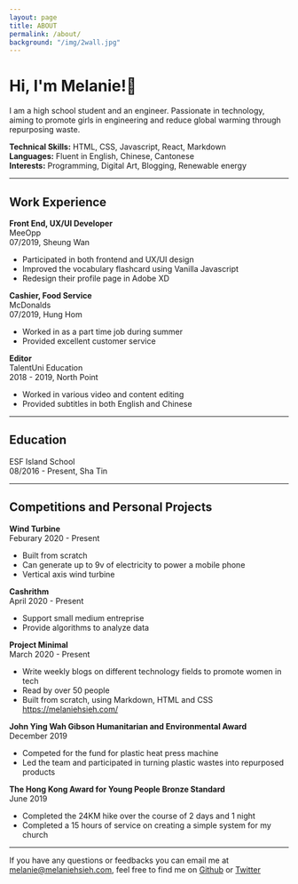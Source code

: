 ```yaml
---
layout: page
title: ABOUT
permalink: /about/
background: "/img/2wall.jpg"
---
```


# Hi, I'm Melanie!👋

I am a high school student and an engineer. Passionate in technology, aiming to promote girls in engineering and reduce global warming through repurposing waste.

**Technical Skills:** ​HTML, CSS, Javascript, React, Markdown<br/>
**Languages:** ​Fluent in English, Chinese, Cantonese<br/>
**Interests:** ​Programming, Digital Art, Blogging, Renewable energy<br/>

---

## Work Experience

**Front End, UX/UI Developer**<br/>
MeeOpp<br/>
07/2019, Sheung Wan

- Participated in both frontend and UX/UI design
- Improved the vocabulary flashcard using Vanilla Javascript
- Redesign their profile page in Adobe XD

**Cashier, Food Service**<br/>
McDonalds<br/>
07/2019, Hung Hom<br/>

- Worked in as a part time job during summer
- Provided excellent customer service

**Editor**<br/>
TalentUni Education<br/>
2018 - 2019, North Point<br/>

- Worked in various video and content editing
- Provided subtitles in both English and Chinese

---

## Education

ESF Island School<br/>
08/2016 - Present, Sha Tin

---

## Competitions and Personal Projects

**Wind Turbine**<br/>
Feburary 2020 - Present<br/>

- Built from scratch
- Can generate up to 9v of electricity to power a mobile phone
- Vertical axis wind turbine

**Cashrithm**<br/>
April 2020 - Present<br/>

- Support small medium entreprise
- Provide algorithms to analyze data

**Project Minimal**<br/>
March 2020 - Present<br/>

- Write weekly blogs on different technology fields to promote women in tech
- Read by over 50 people
- Built from scratch, using Markdown, HTML and CSS
  <https://melaniehsieh.com/>

**John Ying Wah Gibson Humanitarian and Environmental Award**<br/>
December 2019<br/>

- Competed for the fund for plastic heat press machine
- Led the team and participated in turning plastic wastes into
  repurposed products

**The Hong Kong Award for Young People Bronze Standard**<br/>
June 2019<br/>

- Completed the 24KM hike over the course of 2 days and 1 night
- Completed a 15 hours of service on creating a simple system for my church

---

If you have any questions or feedbacks you can email me at <melanie@melaniehsieh.com>, feel free to find me on [Github](https://github.com/melaniehsieh) or [Twitter](https://twitter.com/melaniehsieh)
